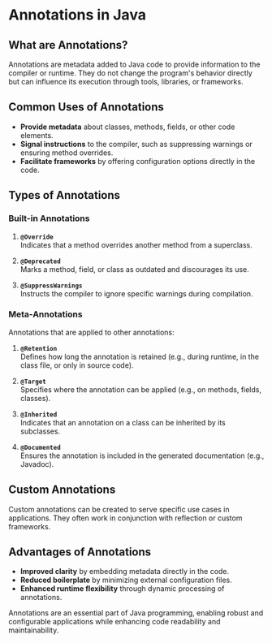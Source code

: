 # Annotations in Java

## What are Annotations?
Annotations are metadata added to Java code to provide information to the compiler or runtime. 
They do not change the program's behavior directly but can influence its execution through tools, libraries, 
or frameworks.


## Common Uses of Annotations
- **Provide metadata** about classes, methods, fields, or other code elements.
- **Signal instructions** to the compiler, such as suppressing warnings or ensuring method overrides.
- **Facilitate frameworks** by offering configuration options directly in the code.

## Types of Annotations

### Built-in Annotations
1. **`@Override`**  
   Indicates that a method overrides another method from a superclass.

2. **`@Deprecated`**  
   Marks a method, field, or class as outdated and discourages its use.

3. **`@SuppressWarnings`**  
   Instructs the compiler to ignore specific warnings during compilation.

### Meta-Annotations
Annotations that are applied to other annotations:
1. **`@Retention`**  
   Defines how long the annotation is retained (e.g., during runtime, in the class file, or only in source code).

2. **`@Target`**  
   Specifies where the annotation can be applied (e.g., on methods, fields, classes).

3. **`@Inherited`**  
   Indicates that an annotation on a class can be inherited by its subclasses.

4. **`@Documented`**  
   Ensures the annotation is included in the generated documentation (e.g., Javadoc).

## Custom Annotations
Custom annotations can be created to serve specific use cases in applications. They often work in conjunction with 
reflection or custom frameworks.

## Advantages of Annotations
- **Improved clarity** by embedding metadata directly in the code.
- **Reduced boilerplate** by minimizing external configuration files.
- **Enhanced runtime flexibility** through dynamic processing of annotations.

Annotations are an essential part of Java programming, enabling robust and configurable applications while enhancing 
code readability and maintainability.
